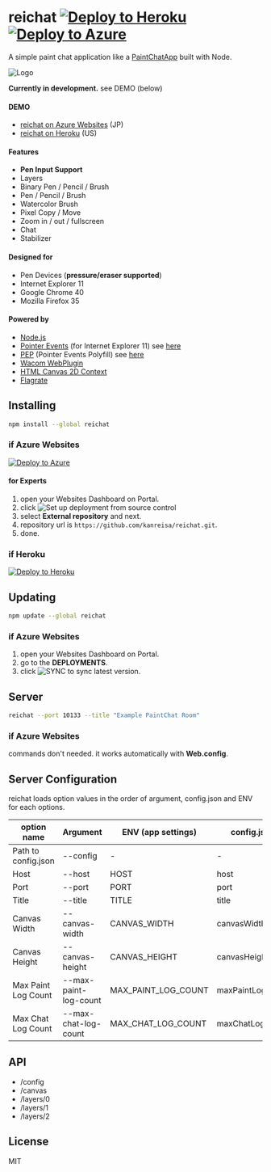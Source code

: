 # reichat [![Deploy to Heroku](https://www.herokucdn.com/deploy/button.png)](https://heroku.com/deploy) [![Deploy to Azure](https://azuredeploy.net/deploybutton.png)](https://azuredeploy.net/)
A simple paint chat application like a [PaintChatApp](http://hp.vector.co.jp/authors/VA016309/paintchat/download.html) built with Node.

![Logo](https://yabumi.cc/14b08e54b51e2abe7c7a55c7.svg)

**Currently in development.** see DEMO (below)

#### DEMO
* [reichat on Azure Websites](https://reichat-dev.azurewebsites.net/) (JP)
* [reichat on Heroku](https://reichat-dev.herokuapp.com/) (US)

#### Features
* **Pen Input Support**
* Layers
* Binary Pen / Pencil / Brush
* Pen / Pencil / Brush
* Watercolor Brush
* Pixel Copy / Move
* Zoom in / out / fullscreen
* Chat
* Stabilizer

#### Designed for
* Pen Devices (**pressure/eraser supported**)
* Internet Explorer 11
* Google Chrome 40
* Mozilla Firefox 35

#### Powered by
* [Node.js](http://nodejs.org/)
* [Pointer Events](http://www.w3.org/TR/pointerevents/) (for Internet Explorer 11) see [here](https://msdn.microsoft.com/en-us/library/ie/dn433244(v=vs.85).aspx) 
* [PEP](https://github.com/jquery/PEP) (Pointer Events Polyfill) see [here](https://msopentech.com/blog/2014/12/17/jquery-adopts-pointer-events/)
* [Wacom WebPlugin](http://www.wacomeng.com/web/)
* [HTML Canvas 2D Context](http://www.w3.org/TR/2dcontext/)
* [Flagrate](https://flagrate.org/)

## Installing
```bash
npm install --global reichat
```

### if Azure Websites
[![Deploy to Azure](http://azuredeploy.net/deploybutton.png)](https://azuredeploy.net/)

#### for Experts
1. open your Websites Dashboard on Portal.
2. click ![Set up deployment from source control](https://yabumi.cc/14b721a34bddfc874d1b3f1e.png)
3. select **External repository** and next.
4. repository url is `https://github.com/kanreisa/reichat.git`.
5. done.

### if Heroku
[![Deploy to Heroku](https://www.herokucdn.com/deploy/button.png)](https://heroku.com/deploy)

## Updating
```bash
npm update --global reichat
```

### if Azure Websites
1. open your Websites Dashboard on Portal.
2. go to the **DEPLOYMENTS**.
3. click ![SYNC](https://yabumi.cc/14b72219570b23ac4cf1d530.png) to sync latest version.

## Server
```bash
reichat --port 10133 --title "Example PaintChat Room"
```
### if Azure Websites
commands don't needed. it works automatically with **Web.config**.

## Server Configuration
reichat loads option values in the order of argument, config.json and ENV for each options.

option name         | Argument              | ENV (app settings)  | config.json      | default value
--------------------|-----------------------|---------------------|------------------|--------------
Path to config.json | --config              | -                   | -                | -
Host                | --host                | HOST                | host             | 0.0.0.0
Port                | --port                | PORT                | port             | 10133
Title               | --title               | TITLE               | title            | reichat
Canvas Width        | --canvas-width        | CANVAS_WIDTH        | canvasWidth      | 1920
Canvas Height       | --canvas-height       | CANVAS_HEIGHT       | canvasHeight     | 1080
Max Paint Log Count | --max-paint-log-count | MAX_PAINT_LOG_COUNT | maxPaintLogCount | 2000
Max Chat Log Count  | --max-chat-log-count  | MAX_CHAT_LOG_COUNT  | maxChatLogCount  | 200

## API
* /config
* /canvas
* /layers/0
* /layers/1
* /layers/2

## License
MIT
